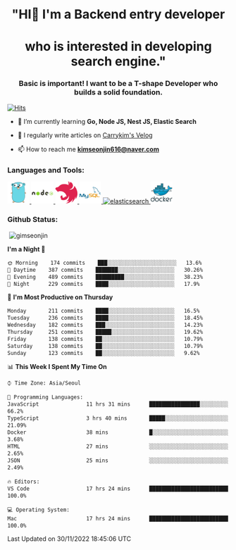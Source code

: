 <h1 align="center">"HI👋 I'm a Backend entry developer </h1>
<h1 align="center"> who is interested in developing search engine."</h1>
<h3 align="center">Basic is important! I want to be a T-shape Developer who builds a solid foundation.</h3>

[![Hits](https://hits.seeyoufarm.com/api/count/incr/badge.svg?url=https%3A%2F%2Fgithub.com%2Fgimseonjin&count_bg=%2318BFE5&title_bg=%23555555&icon=ko-fi.svg&icon_color=%23E7E7E7&title=hits&edge_flat=false)](https://hits.seeyoufarm.com)

- 🌱 I’m currently learning **Go, Node JS, Nest JS, Elastic Search**

- 📝 I regularly write articles on [Carrykim's Velog](https://velog.io/@carrykim)

- 📫 How to reach me **kimseonjin616@naver.com**


<h3 align="left">Languages and Tools:</h3>
<p align="left"> 
<a href="https://golang.org" target="_blank" rel="noreferrer"> <img src="https://raw.githubusercontent.com/devicons/devicon/master/icons/go/go-original.svg" alt="go" width="10%" height="10%"/> </a>
<a href="https://nodejs.org" target="_blank" rel="noreferrer"> <img src="https://raw.githubusercontent.com/devicons/devicon/master/icons/nodejs/nodejs-original-wordmark.svg" alt="nodejs" width="10%" height="10%"/> </a> <a></a>
<a href="https://nestjs.com/" target="_blank" rel="noreferrer"> <img src="https://raw.githubusercontent.com/devicons/devicon/master/icons/nestjs/nestjs-plain.svg" alt="nestjs" width="10%" height="10%"/> </a> 
<a href="https://www.mysql.com/" target="_blank" rel="noreferrer"> <img src="https://raw.githubusercontent.com/devicons/devicon/master/icons/mysql/mysql-original-wordmark.svg" alt="mysql" width="10%" height="10%"/>  </a>
 <a href="https://www.elastic.co" target="_blank" rel="noreferrer"> <img src="https://www.vectorlogo.zone/logos/elastic/elastic-icon.svg" alt="elasticsearch" width="10%" height="10%"/> </a> 
 <a href="https://www.docker.com/" target="_blank" rel="noreferrer"> <img src="https://raw.githubusercontent.com/devicons/devicon/master/icons/docker/docker-original-wordmark.svg" alt="docker" width="10%" height="10%"/> </a>
</p>


<h3 align="left">Github Status:</h3>
<p align="left">
 <p>&nbsp;<img align="center" src="https://github-readme-stats.vercel.app/api?username=gimseonjin&show_icons=true&locale=en" alt="gimseonjin" /></p>
</p>


<!--START_SECTION:waka-->
**I'm a Night 🦉** 

```text
🌞 Morning    174 commits    ███░░░░░░░░░░░░░░░░░░░░░░   13.6% 
🌆 Daytime    387 commits    ███████░░░░░░░░░░░░░░░░░░   30.26% 
🌃 Evening    489 commits    █████████░░░░░░░░░░░░░░░░   38.23% 
🌙 Night      229 commits    ████░░░░░░░░░░░░░░░░░░░░░   17.9%

```
📅 **I'm Most Productive on Thursday** 

```text
Monday       211 commits    ████░░░░░░░░░░░░░░░░░░░░░   16.5% 
Tuesday      236 commits    ████░░░░░░░░░░░░░░░░░░░░░   18.45% 
Wednesday    182 commits    ███░░░░░░░░░░░░░░░░░░░░░░   14.23% 
Thursday     251 commits    █████░░░░░░░░░░░░░░░░░░░░   19.62% 
Friday       138 commits    ██░░░░░░░░░░░░░░░░░░░░░░░   10.79% 
Saturday     138 commits    ██░░░░░░░░░░░░░░░░░░░░░░░   10.79% 
Sunday       123 commits    ██░░░░░░░░░░░░░░░░░░░░░░░   9.62%

```


📊 **This Week I Spent My Time On** 

```text
⌚︎ Time Zone: Asia/Seoul

💬 Programming Languages: 
JavaScript               11 hrs 31 mins      ████████████████░░░░░░░░░   66.2% 
TypeScript               3 hrs 40 mins       █████░░░░░░░░░░░░░░░░░░░░   21.09% 
Docker                   38 mins             █░░░░░░░░░░░░░░░░░░░░░░░░   3.68% 
HTML                     27 mins             ░░░░░░░░░░░░░░░░░░░░░░░░░   2.65% 
JSON                     25 mins             ░░░░░░░░░░░░░░░░░░░░░░░░░   2.49%

🔥 Editors: 
VS Code                  17 hrs 24 mins      █████████████████████████   100.0%

💻 Operating System: 
Mac                      17 hrs 24 mins      █████████████████████████   100.0%

```


 Last Updated on 30/11/2022 18:45:06 UTC
<!--END_SECTION:waka-->
